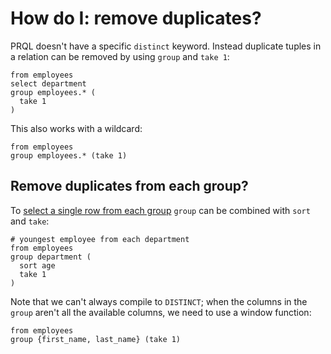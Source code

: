 # How do I: remove duplicates?

PRQL doesn't have a specific `distinct` keyword. Instead duplicate tuples in a
relation can be removed by using `group` and `take 1`:

```prql
from employees
select department
group employees.* (
  take 1
)
```

This also works with a wildcard:

```prql
from employees
group employees.* (take 1)
```

## Remove duplicates from each group?

To
[select a single row from each group](https://stackoverflow.com/questions/3800551/select-first-row-in-each-group-by-group)
`group` can be combined with `sort` and `take`:

```prql
# youngest employee from each department
from employees
group department (
  sort age
  take 1
)
```

Note that we can't always compile to `DISTINCT`; when the columns in the `group`
aren't all the available columns, we need to use a window function:

```prql
from employees
group {first_name, last_name} (take 1)
```

<!-- TODO: uncomment when the bug is fixed -->

<!-- When compiling to Postgres or DuckDB dialect, such queries will be compiled to
`DISTINCT ON`, which is
[the most performant option](https://stackoverflow.com/a/7630564).

```prql
prql target:sql.postgres

from employees
group department (
  sort age
  take 1
)
``` -->
